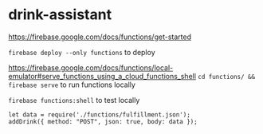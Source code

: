 # drink-assistant

https://firebase.google.com/docs/functions/get-started

`firebase deploy --only functions` to deploy


https://firebase.google.com/docs/functions/local-emulator#serve_functions_using_a_cloud_functions_shell 
`cd functions/ && firebase serve` to run functions locally


`firebase functions:shell` to test locally
```
let data = require('./functions/fulfillment.json');
addDrink({ method: "POST", json: true, body: data });
```